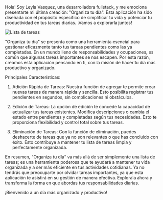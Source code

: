 
Hola! Soy Leyla Vasquez, una desarrolladora fullstack, y me emociona presentarte mi última creación: "Organiza tu día". Esta aplicación ha sido diseñada con el propósito específico de simplificar tu vida y potenciar tu productividad en tus tareas diarias. ¡Vamos a explorarla juntos!

![Lista de tareas](https://www.softzone.es/app/uploads-softzone.es/2020/05/Lista-de-tareas.jpg?x=480&y=375&quality=40)


"Organiza tu día" se presenta como una herramienta esencial para gestionar eficazmente tanto tus tareas pendientes como las ya completadas. En un mundo lleno de responsabilidades y ocupaciones, es común que algunas tareas importantes se nos escapen. Por esta razón, creamos esta aplicación pensando en ti, con la misión de hacer tu día más productivo y organizado.

Principales Características:
1. Adición Rápida de Tareas:
Nuestra función de agregar te permite crear nuevas tareas de manera rápida y sencilla. Esto posibilita registrar tus pendientes en segundos, sin complicaciones ni obstáculos.

2. Edición de Tareas:
La opción de edición te concede la capacidad de actualizar tus tareas existentes. Modifica descripciones o cambia el estado entre pendientes y completadas según tus necesidades. Esto te proporciona flexibilidad y control total sobre tus tareas.

3. Eliminación de Tareas:
Con la función de eliminación, puedes deshacerte de tareas que ya no son relevantes o que has concluido con éxito. Esto contribuye a mantener tu lista de tareas limpia y perfectamente organizada.

En resumen, "Organiza tu día" va más allá de ser simplemente una lista de tareas; es una herramienta poderosa que te ayudará a mantener tu vida organizada y a ser más eficiente en tus actividades cotidianas. Ya no tendrás que preocuparte por olvidar tareas importantes, ya que esta aplicación te asistirá en su gestión de manera efectiva. Explorala ahora y transforma la forma en que abordas tus responsabilidades diarias.

¡Bienvenido a un día más organizado y productivo!





